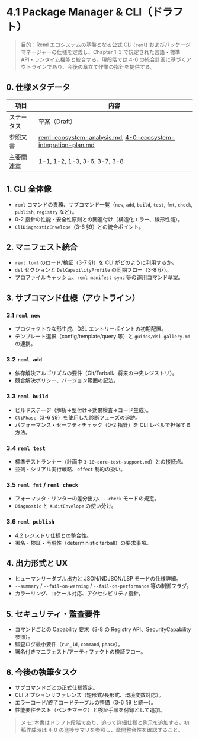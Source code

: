 # 4.1 Package Manager & CLI（ドラフト）

> 目的：Reml エコシステムの基盤となる公式 CLI (`reml`) およびパッケージマネージャーの仕様を定義し、Chapter 1-3 で規定された言語・標準API・ランタイム機能と統合する。現段階では 4-0 の統合計画に基づくアウトラインであり、今後の章立て作業の指針を提供する。

## 0. 仕様メタデータ

| 項目 | 内容 |
| --- | --- |
| ステータス | 草案（Draft） |
| 参照文書 | [reml-ecosystem-analysis.md](reml-ecosystem-analysis.md), [4-0-ecosystem-integration-plan.md](4-0-ecosystem-integration-plan.md) |
| 主要関連章 | 1-1, 1-2, 1-3, 3-6, 3-7, 3-8 |

## 1. CLI 全体像

- `reml` コマンドの責務、サブコマンド一覧（`new`, `add`, `build`, `test`, `fmt`, `check`, `publish`, `registry` など）。
- 0-2 指針の性能・安全性原則との関連付け（構造化エラー、線形性能）。
- `CliDiagnosticEnvelope`（3-6 §9）との統合ポイント。

## 2. マニフェスト統合

- `reml.toml` のロード/検証（3-7 §1）を CLI がどのように利用するか。
- `dsl` セクションと `DslCapabilityProfile` の同期フロー（3-8 §7）。
- プロファイルキャッシュ、`reml manifest sync` 等の運用コマンド草案。

## 3. サブコマンド仕様（アウトライン）

### 3.1 `reml new`
- プロジェクトひな形生成、DSL エントリーポイントの初期配置。
- テンプレート選択（config/template/query 等）と `guides/dsl-gallery.md` の連携。

### 3.2 `reml add`
- 依存解決アルゴリズムの要件（Git/Tarball、将来の中央レジストリ）。
- 競合解決ポリシー、バージョン範囲の記法。

### 3.3 `reml build`
- ビルドステージ（解析→型付け→効果検査→コード生成）。
- `CliPhase`（3-6 §9）を使用した診断フェーズの追跡。
- パフォーマンス・セーフティチェック（0-2 指針）を CLI レベルで担保する方法。

### 3.4 `reml test`
- 標準テストランナー（計画中 `3-10-core-test-support.md`）との接続点。
- 並列・シリアル実行戦略、`effect` 制約の扱い。

### 3.5 `reml fmt` / `reml check`
- フォーマッタ・リンターの差分出力、`--check` モードの規定。
- `Diagnostic` と `AuditEnvelope` の使い分け。

### 3.6 `reml publish`
- 4.2 レジストリ仕様との整合性。
- 署名・検証・再現性（deterministic tarball）の要求事項。

## 4. 出力形式と UX

- ヒューマンリーダブル出力と JSON/NDJSON/LSP モードの仕様詳細。
- `--summary` / `--fail-on-warning` / `--fail-on-performance` 等の制御フラグ。
- カラーリング、ロケール対応、アクセシビリティ指針。

## 5. セキュリティ・監査要件

- コマンドごとの Capability 要求（3-8 の Registry API、SecurityCapability 参照）。
- 監査ログ最小要件（`run_id`, `command`, `phase`）。
- 署名付きマニフェスト/アーティファクトの検証フロー。

## 6. 今後の執筆タスク

- サブコマンドごとの正式仕様策定。
- CLI オプションリファレンス（短形式/長形式、環境変数対応）。
- エラーコード/終了コードテーブルの整備（3-6 §9 と統一）。
- 性能要件テスト（ベンチマーク）と検証手順を付録として追加。

> メモ: 本書はドラフト段階であり、追って詳細仕様と例示を追加する。初稿作成時は 4-0 の進捗サマリを参照し、章間整合性を確認すること。
